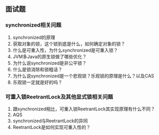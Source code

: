 ## 面试题

### synchronized相关问题

1. synchronized的原理
2. 获取对象的锁，这个锁到底是什么，如何确定对象的锁？
3. 什么是可重入性，为什么synchronized是可重入锁？
4. JVM多Java的原生锁做了哪些优化？
5. 为什么说synchronized是非公平锁？
6. 什么是锁消除和锁粗话？
7. 为什么说synchronized是一个悲观锁？乐观锁的原理是什么？以及CAS
8. 乐观锁一定就是好的吗？

### 可重入锁ReetrantLock及其他显式锁相关问题

1. 跟synchronized相比，可重入锁ReetrantLock其实现原理有什么不同？
2. AQS
3. synchronized与ReetrantLock的异同
4. ReetrantLock是如何实现可重入性的？


